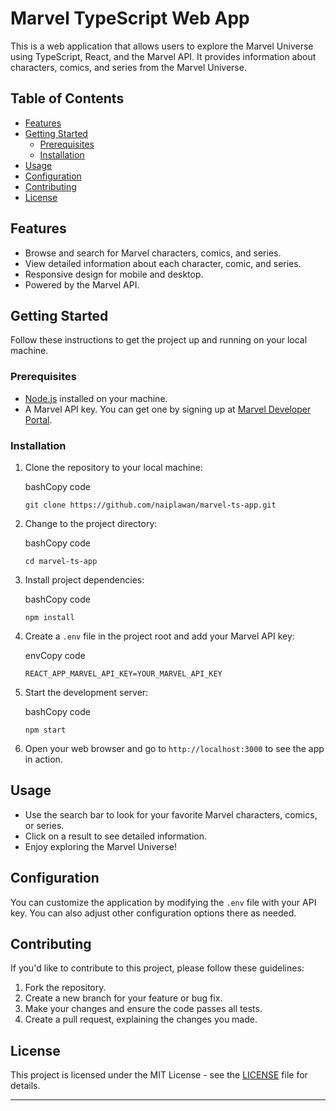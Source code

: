 
# Marvel TypeScript Web App

This is a web application that allows users to explore the Marvel Universe using TypeScript, React, and the Marvel API. It provides information about characters, comics, and series from the Marvel Universe.

## Table of Contents

-   [Features](https://chat.openai.com/c/e05f08c3-b7f7-4383-b591-7bd08cc4239c#features)
-   [Getting Started](https://chat.openai.com/c/e05f08c3-b7f7-4383-b591-7bd08cc4239c#getting-started)
    -   [Prerequisites](https://chat.openai.com/c/e05f08c3-b7f7-4383-b591-7bd08cc4239c#prerequisites)
    -   [Installation](https://chat.openai.com/c/e05f08c3-b7f7-4383-b591-7bd08cc4239c#installation)
-   [Usage](https://chat.openai.com/c/e05f08c3-b7f7-4383-b591-7bd08cc4239c#usage)
-   [Configuration](https://chat.openai.com/c/e05f08c3-b7f7-4383-b591-7bd08cc4239c#configuration)
-   [Contributing](https://chat.openai.com/c/e05f08c3-b7f7-4383-b591-7bd08cc4239c#contributing)
-   [License](https://chat.openai.com/c/e05f08c3-b7f7-4383-b591-7bd08cc4239c#license)

## Features

-   Browse and search for Marvel characters, comics, and series.
-   View detailed information about each character, comic, and series.
-   Responsive design for mobile and desktop.
-   Powered by the Marvel API.

## Getting Started

Follow these instructions to get the project up and running on your local machine.

### Prerequisites

-   [Node.js](https://nodejs.org/) installed on your machine.
-   A Marvel API key. You can get one by signing up at [Marvel Developer Portal](https://developer.marvel.com/).

### Installation

1.  Clone the repository to your local machine:
    
    bashCopy code
    
    `git clone https://github.com/naiplawan/marvel-ts-app.git` 
    
2.  Change to the project directory:
    
    bashCopy code
    
    `cd marvel-ts-app` 
    
3.  Install project dependencies:
    
    bashCopy code
    
    `npm install` 
    
4.  Create a `.env` file in the project root and add your Marvel API key:
    
    envCopy code
    
    `REACT_APP_MARVEL_API_KEY=YOUR_MARVEL_API_KEY` 
    
5.  Start the development server:
    
    bashCopy code
    
    `npm start` 
    
6.  Open your web browser and go to `http://localhost:3000` to see the app in action.
    

## Usage

-   Use the search bar to look for your favorite Marvel characters, comics, or series.
-   Click on a result to see detailed information.
-   Enjoy exploring the Marvel Universe!

## Configuration

You can customize the application by modifying the `.env` file with your API key. You can also adjust other configuration options there as needed.

## Contributing

If you'd like to contribute to this project, please follow these guidelines:

1.  Fork the repository.
2.  Create a new branch for your feature or bug fix.
3.  Make your changes and ensure the code passes all tests.
4.  Create a pull request, explaining the changes you made.

## License

This project is licensed under the MIT License - see the [LICENSE](https://chat.openai.com/c/LICENSE) file for details.

----------
